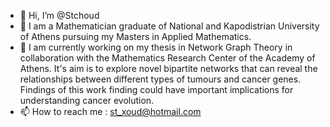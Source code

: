 - 👋 Hi, I’m @Stchoud
- 👀 I am a Mathematician graduate of National and Kapodistrian University of Athens pursuing my Masters in Applied Mathematics.
- 🌱  I am currently working on my thesis in Network Graph Theory in collaboration with the Mathematics Research Center of the Academy of Athens. It's aim is to explore novel bipartite networks that can reveal the relationships between different types of tumours and cancer genes. Findings of this work finding could have important implications for understanding cancer evolution.
- 📫 How to reach me : st_xoud@hotmail.com

<!---
Stchoud/Stchoud is a ✨ special ✨ repository because its `README.md` (this file) appears on your GitHub profile.
You can click the Preview link to take a look at your changes.
--->
